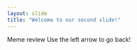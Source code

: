 ```yaml
---
layout: slide
title: "Welcome to our second slide!"
---
```

Meme review
Use the left arrow to go back!
